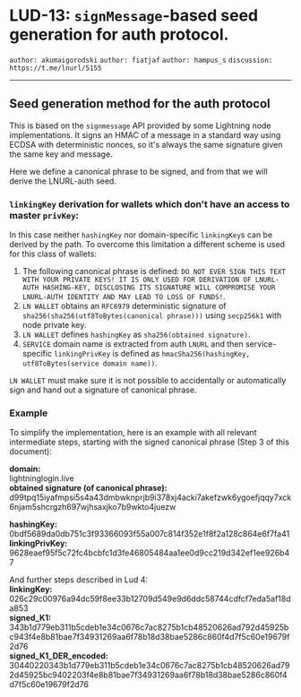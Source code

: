 LUD-13: `signMessage`-based seed generation for auth protocol.
====================================================

`author: akumaigorodski` `author: fiatjaf` `author: hampus_s` `discussion: https://t.me/lnurl/5155`

---

## Seed generation method for the auth protocol

This is based on the `signmessage` API provided by some Lightning node implementations. It signs an HMAC of a message in a standard way using ECDSA with deterministic nonces, so it's always the same signature given the same key and message.

Here we define a canonical phrase to be signed, and from that we will derive the LNURL-auth seed.

### `linkingKey` derivation for wallets which don't have an access to master `privKey`:

In this case neither `hashingKey` nor domain-specific `linkingKey`s can be derived by the path. To overcome this limitation a different scheme is used for this class of wallets:

1. The following canonical phrase is defined: `DO NOT EVER SIGN THIS TEXT WITH YOUR PRIVATE KEYS! IT IS ONLY USED FOR DERIVATION OF LNURL-AUTH HASHING-KEY, DISCLOSING ITS SIGNATURE WILL COMPROMISE YOUR LNURL-AUTH IDENTITY AND MAY LEAD TO LOSS OF FUNDS!`.
2. `LN WALLET` obtains an `RFC6979` deterministic signature of `sha256(sha256(utf8ToBytes(canonical phrase)))` using `secp256k1` with node private key.
3. `LN WALLET` defines `hashingKey` as `sha256(obtained signature)`.
4. `SERVICE` domain name is extracted from auth `LNURL` and then service-specific `linkingPrivKey` is defined as `hmacSha256(hashingKey, utf8ToBytes(service domain name))`.

`LN WALLET` must make sure it is not possible to accidentally or automatically sign and hand out a signature of canonical phrase.

### Example
To simplify the implementation, here is an example with all relevant intermediate steps, starting with the signed canonical phrase (Step 3 of this document):

**domain:**  
lightninglogin.live  
**obtained signature (of canonical phrase):**  
d99tpq15iyafmpsi5s4a43dmbwknprjb9i378xj4acki7akefzwk6ygoefjqqy7xck6njam5shcrgzh697wjhsaxjko7b9wkto4juezw

**hashingKey:**  
0bdf5689da0db751c3f93366093f55a007c814f352e1f8f2a128c864e6f7fa41  
**linkingPrivKey:**  
9628eaef95f5c72fc4bcbfc1d3fe46805484aa1ee0d9cc219d342ef1ee926b47

And further steps described in Lud 4:  
**linkingKey:**  
026c29c00976a94dc59f8ee33b12709d549e9d6ddc58744cdfcf7eda5af18da853  
**signed_K1:**  
343b1d779eb311b5cdeb1e34c0676c7ac8275b1cb48520626ad792d45925bc943f4e8b81bae7f34931269aa6f78b18d38bae5286c860f4d7f5c60e19679f2d76  
**signed_K1_DER_encoded:**  
30440220343b1d779eb311b5cdeb1e34c0676c7ac8275b1cb48520626ad792d45925bc9402203f4e8b81bae7f34931269aa6f78b18d38bae5286c860f4d7f5c60e19679f2d76
